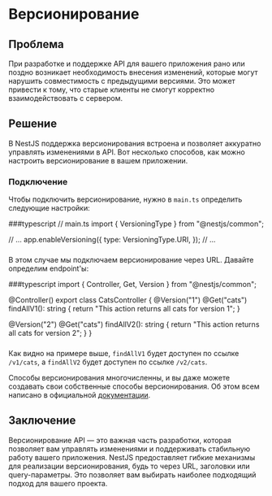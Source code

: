 # Версионирование

## Проблема

При разработке и поддержке API для вашего приложения рано или поздно возникает необходимость внесения изменений, которые могут нарушить совместимость с предыдущими версиями. Это может привести к тому, что старые клиенты не смогут корректно взаимодействовать с сервером.

## Решение

В NestJS поддержка версионирования встроена и позволяет аккуратно управлять изменениями в API. Вот несколько способов, как можно настроить версионирование в вашем приложении.

### Подключение

Чтобы подключить версионирование, нужно в `main.ts` определить следующие настройки:

###typescript
// main.ts
import { VersioningType } from "@nestjs/common";

// ...
app.enableVersioning({
type: VersioningType.URI,
});
// ...

###

В этом случае мы подключаем версионирование через URL. Давайте определим endpoint'ы:

###typescript
import { Controller, Get, Version } from "@nestjs/common";

@Controller()
export class CatsController {
@Version("1")
@Get("cats")
findAllV1(): string {
return "This action returns all cats for version 1";
}

@Version("2")
@Get("cats")
findAllV2(): string {
return "This action returns all cats for version 2";
}
}

###

Как видно на примере выше, `findAllV1` будет доступен по ссылке `/v1/cats`, а `findAllV2` будет доступен по ссылке `/v2/cats`.

Способы версионирования многочисленны, и вы даже можете создавать свои собственные способы версионирования. Об этом всем написано в официальной [документации](https://docs.nestjs.com/techniques/versioning).

## Заключение

Версионирование API — это важная часть разработки, которая позволяет вам управлять изменениями и поддерживать стабильную работу вашего приложения. NestJS предоставляет гибкие механизмы для реализации версионирования, будь то через URL, заголовки или query-параметры. Это позволяет вам выбирать наиболее подходящий подход для вашего проекта.

